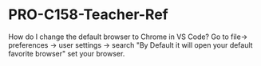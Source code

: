# PRO-C158-Teacher-Ref
How do I change the default browser to Chrome in VS Code? Go to file-> preferences -> user settings -> search "By Default it will open your default favorite browser" set your browser.